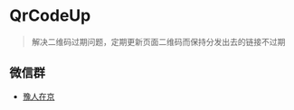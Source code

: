 # QrCodeUp

> 解决二维码过期问题，定期更新页面二维码而保持分发出去的链接不过期

## 微信群

* [豫人在京](https://github.xiaodongxier.com/QrCodeUp/WeChat-YuRenZaiJing)